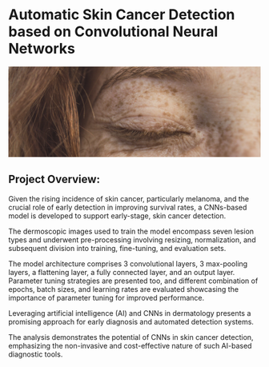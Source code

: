 # Automatic Skin Cancer Detection based on Convolutional Neural Networks
![eCommerce](Images/Skin.jpg)

## Project Overview:
Given the rising incidence of skin cancer, particularly melanoma, and the crucial role of early detection in improving survival rates, a CNNs-based model is developed to support early-stage, skin cancer detection.

The dermoscopic images used to train the model encompass seven lesion types and underwent pre-processing involving resizing, normalization, and subsequent division into training, fine-tuning, and evaluation sets.

The model architecture comprises 3 convolutional layers, 3 max-pooling layers, a flattening layer, a fully connected layer, and an output layer. Parameter tuning strategies are presented too, and different combination of epochs, batch sizes, and learning rates are evaluated showcasing the importance of parameter tuning for improved performance.

Leveraging artificial intelligence (AI) and CNNs in dermatology presents a promising approach for early diagnosis and automated detection systems.

The analysis demonstrates the potential of CNNs in skin cancer detection, emphasizing the non-invasive and cost-effective nature of such AI-based diagnostic tools.